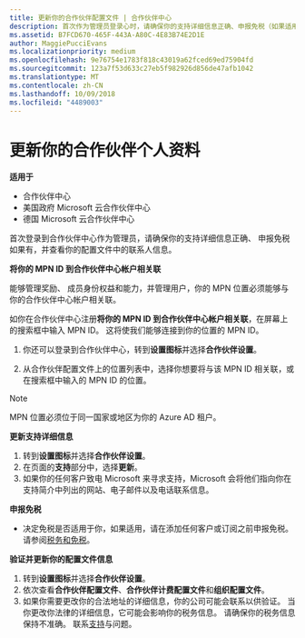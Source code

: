 ```yaml
---
title: 更新你的合作伙伴配置文件 | 合作伙伴中心
description: 首次作为管理员登录心时，请确保你的支持详细信息正确、申报免税（如果适用），并在个人资料中查看联系信息。
ms.assetid: B7FCD670-465F-443A-A80C-4E83B74E2D1E
author: MaggiePucciEvans
ms.localizationpriority: medium
ms.openlocfilehash: 9e76754e1783f818c43019a62fced69ed75904fd
ms.sourcegitcommit: 123a7f53d633c27eb5f982926d856de47afb1042
ms.translationtype: MT
ms.contentlocale: zh-CN
ms.lasthandoff: 10/09/2018
ms.locfileid: "4489003"
---
```

# <a name="update-your-partner-profile"></a>更新你的合作伙伴个人资料

**适用于**

-  合作伙伴中心
-  美国政府 Microsoft 云合作伙伴中心
-  德国 Microsoft 云合作伙伴中心

首次登录到合作伙伴中心作为管理员，请确保你的支持详细信息正确、 申报免税如果有，并查看你的配置文件中的联系人信息。


**将你的 MPN ID 到合作伙伴中心帐户相关联**

能够管理奖励、 成员身份权益和能力，并管理用户，你的 MPN 位置必须能够与你的合作伙伴中心帐户相关联。

如你在合作伙伴中心注册**将你的 MPN ID 到合作伙伴中心帐户相关联**，在屏幕上的搜索框中输入 MPN ID。 这将使我们能够连接到你的位置的 MPN ID。

1. 你还可以登录到合作伙伴中心，转到**设置图标**并选择**合作伙伴设置**。

2. 从合作伙伴配置文件上的位置列表中，选择你想要将与该 MPN ID 相关联，或在搜索框中输入的 MPN ID 的位置。

>[!Note]
>MPN 位置必须位于同一国家或地区为你的 Azure AD 租户。 


**更新支持详细信息** 

1.  转到**设置图标**并选择**合作伙伴设置**。
2.  在页面的**支持**部分中，选择**更新**。
3.  如果你的任何客户致电 Microsoft 来寻求支持，Microsoft 会将他们指向你在支持简介中列出的网站、电子邮件以及电话联系信息。

**申报免税**

-   决定免税是否适用于你，如果适用，请在添加任何客户或订阅之前申报免税。 请参阅[税务和免税](tax-and-tax-exemptions.md)。

**验证并更新你的配置文件信息**

1.  转到**设置图标**并选择**合作伙伴设置**。 
2.  依次查看**合作伙伴配置文件**、**合作伙伴计费配置文件**和**组织配置文件**。
3.  如果你需要更改你的合法地址的详细信息，你的公司可能会联系以供验证。 当你更改你法律的详细信息，它可能会影响你的税务信息。 请确保你的税务信息保持不准确。 联系[支持](https://partner.microsoft.com/support/contact-support)与问题。

 

 



